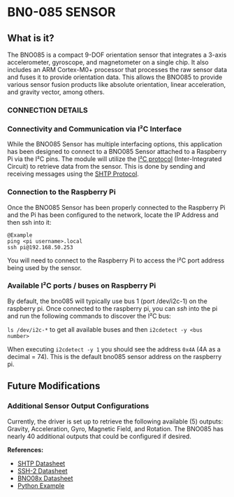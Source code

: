 # BN0-085 SENSOR
## What is it?
The BNO085 is a compact 9-DOF orientation sensor that integrates a 3-axis accelerometer, gyroscope,
and magnetometer on a single chip. It also includes an ARM Cortex-M0+ processor that processes the
raw sensor data and fuses it to provide orientation data. This allows the BNO085 to provide various
sensor fusion products like absolute orientation, linear acceleration, and gravity vector, among others.

### CONNECTION DETAILS
### Connectivity and Communication via I²C Interface
While the BNO085 Sensor has multiple interfacing options, this application has been designed to connect to a BNO085
Sensor attached to a Raspberry Pi via the I²C pins. The module will utilize the [I²C protocol](https://learn.sparkfun.com/tutorials/i2c/all) (Inter-Integrated 
Circuit) to retrieve data from the sensor. This is done by sending and receiving messages using the [SHTP Protocol](https://www.ceva-ip.com/wp-content/uploads/SH-2-Reference-Manual.pdf).

### Connection to the Raspberry Pi
Once the BNO085 Sensor has been properly connected to the Raspberry Pi and the Pi has been configured to the network, locate
the IP Address and then ssh into it:
```
@Example
ping <pi username>.local
ssh pi@192.168.50.253
```
You will need to connect to the Raspberry Pi to access the I²C port address being used by the sensor. 

### Available I²C ports / buses on Raspberry Pi
By default, the bno085 will typically use bus 1 (port /dev/i2c-1) on the raspberry pi. Once connected to the raspberry pi,
you can <em>ssh</em> into the pi and run the following commands to discover the I²C bus:

```ls /dev/i2c-*``` to get all available buses and then ```i2cdetect -y <bus number>```

When executing ```i2cdetect -y 1``` you should see the address ```0x4A``` (4A as a decimal = 74). This is the default bno085 sensor address on
the raspberry pi.

## Future Modifications
### Additional Sensor Output Configurations
Currently, the driver is set up to retrieve the following available (5) outputs: Gravity, Acceleration, Gyro, Magnetic Field, and Rotation. 
The BNO085 has nearly 40 additional outputs that could be configured if desired. 


**References:**
- [SHTP Datasheet](https://docs.sparkfun.com/SparkFun_VR_IMU_Breakout_BNO086_QWIIC/assets/component_documentation/Sensor-Hub-Transport-Protocol.pdf)
- [SSH-2 Datasheet](https://www.ceva-ip.com/wp-content/uploads/SH-2-Reference-Manual.pdf)
- [BNO08x Datasheet](https://www.ceva-ip.com/wp-content/uploads/BNO080_085-Datasheet.pdf)
- [Python Example](https://learn.adafruit.com/adafruit-9-dof-orientation-imu-fusion-breakout-bno085/python-circuitpython)


